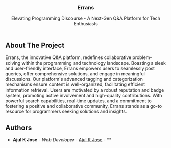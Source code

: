 <br/>
<p align="center">
  <h3 align="center">Errans</h3>

  <p align="center">
    Elevating Programming Discourse - A Next-Gen Q&A Platform for Tech Enthusiasts
    <br/>
    <br/>
  </p>
</p>



## About The Project

Errans, the innovative Q&A platform, redefines collaborative problem-solving within the programming and technology landscape. Boasting a sleek and user-friendly interface, Errans empowers users to seamlessly post queries, offer comprehensive solutions, and engage in meaningful discussions. Our platform's advanced tagging and categorization mechanisms ensure content is well-organized, facilitating efficient information retrieval. Users are motivated by a robust reputation and badge system, promoting active involvement and high-quality contributions. With powerful search capabilities, real-time updates, and a commitment to fostering a positive and collaborative community, Errans stands as a go-to resource for programmers seeking solutions and insights.

## Authors

* **Ajul K Jose** - *Web Developer* - [Ajul K Jose](https://www.ajulkjose.in) - **
